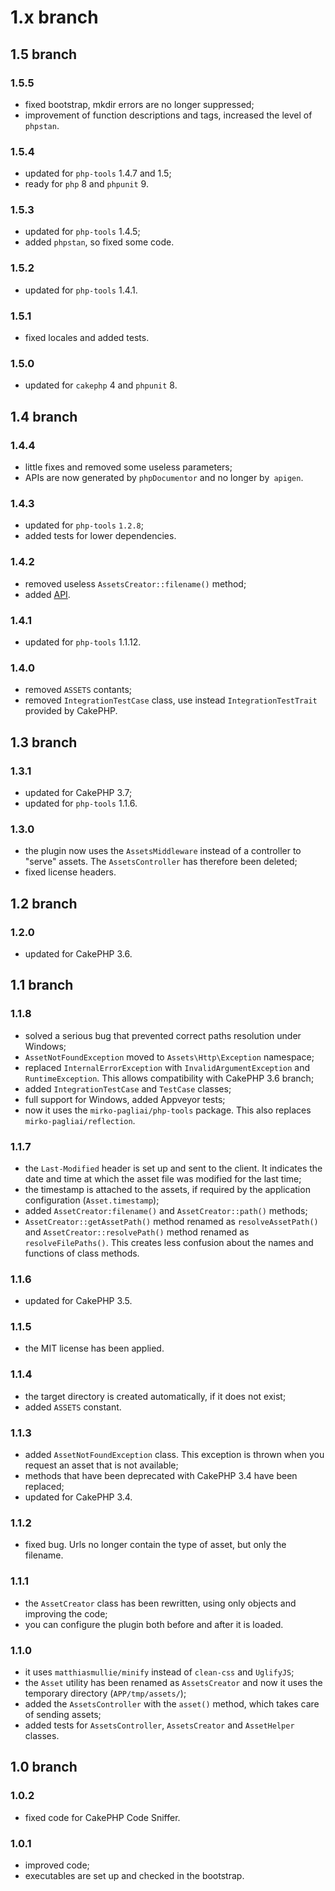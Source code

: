 # 1.x branch
## 1.5 branch
### 1.5.5
* fixed bootstrap, mkdir errors are no longer suppressed;
* improvement of function descriptions and tags, increased the level of `phpstan`.

### 1.5.4
* updated for `php-tools` 1.4.7 and 1.5;
* ready for `php` 8 and `phpunit` 9.

### 1.5.3
* updated for `php-tools` 1.4.5;
* added `phpstan`, so fixed some code.

### 1.5.2
* updated for `php-tools` 1.4.1.

### 1.5.1
* fixed locales and added tests.

### 1.5.0
* updated for `cakephp` 4 and `phpunit` 8.

## 1.4 branch
### 1.4.4
* little fixes and removed some useless parameters;
* APIs are now generated by `phpDocumentor` and no longer by` apigen`.

### 1.4.3
* updated for `php-tools` `1.2.8`;
* added tests for lower dependencies.

### 1.4.2
* removed useless `AssetsCreator::filename()` method;
* added [API](//mirko-pagliai.github.io/cakephp-assets).

### 1.4.1
* updated for `php-tools` 1.1.12.

### 1.4.0
* removed `ASSETS` contants;
* removed `IntegrationTestCase` class, use instead `IntegrationTestTrait`
    provided by CakePHP.

## 1.3 branch
### 1.3.1
* updated for CakePHP 3.7;
* updated for `php-tools` 1.1.6.

### 1.3.0
* the plugin now uses the `AssetsMiddleware` instead of a controller to
    "serve" assets. The `AssetsController` has therefore been deleted;
* fixed license headers.

## 1.2 branch
### 1.2.0
* updated for CakePHP 3.6.

## 1.1 branch
### 1.1.8
* solved a serious bug that prevented correct paths resolution under Windows;
* `AssetNotFoundException` moved to `Assets\Http\Exception` namespace;
* replaced `InternalErrorException` with `InvalidArgumentException` and
    `RuntimeException`. This allows compatibility with CakePHP 3.6 branch;
* added `IntegrationTestCase` and `TestCase` classes;
* full support for Windows, added Appveyor tests;
* now it uses the `mirko-pagliai/php-tools` package. This also replaces
    `mirko-pagliai/reflection`.

### 1.1.7
* the `Last-Modified` header is set up and sent to the client. It indicates the
    date and time at which the asset file was modified for the last time;
* the timestamp is attached to the assets, if required by the application
    configuration (`Asset.timestamp`);
* added `AssetCreator:filename()` and `AssetCreator::path()` methods;
* `AssetCreator::getAssetPath()` method renamed as `resolveAssetPath()` and
    `AssetCreator::resolvePath()` method renamed as `resolveFilePaths()`. This
    creates less confusion about the names and functions of class methods.

### 1.1.6
* updated for CakePHP 3.5.

### 1.1.5
* the MIT license has been applied.

### 1.1.4
* the target directory is created automatically, if it does not exist;
* added `ASSETS` constant.

### 1.1.3
* added `AssetNotFoundException` class. This exception is thrown when you
    request an asset that is not available;
* methods that have been deprecated with CakePHP 3.4 have been replaced;
* updated for CakePHP 3.4.

### 1.1.2
* fixed bug. Urls no longer contain the type of asset, but only the filename.

### 1.1.1
* the `AssetCreator` class has been rewritten, using only objects and improving
    the code;
* you can configure the plugin both before and after it is loaded.

### 1.1.0
* it uses `matthiasmullie/minify` instead of `clean-css` and `UglifyJS`;
* the `Asset` utility has been renamed as `AssetsCreator` and now it uses the
    temporary directory (`APP/tmp/assets/`);
* added the `AssetsController` with the `asset()` method, which takes care of
    sending assets;
* added tests for `AssetsController`, `AssetsCreator` and `AssetHelper` classes.

## 1.0 branch
### 1.0.2
* fixed code for CakePHP Code Sniffer.

### 1.0.1
* improved code;
* executables are set up and checked in the bootstrap.
